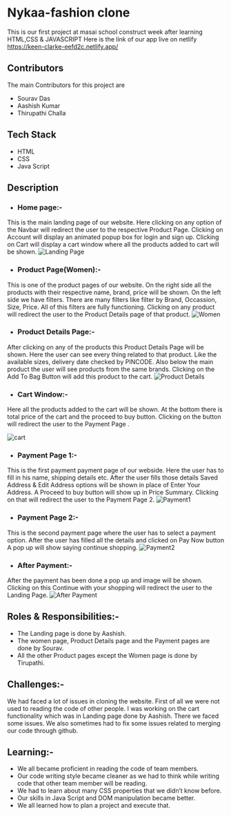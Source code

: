 
# Nykaa-fashion clone

This is our first project at masai school construct week after learning HTML,CSS & JAVASCRIPT
Here is the link of our app live on netlify
https://keen-clarke-eefd2c.netlify.app/


## Contributors

The main Contributors for this project are 
- Sourav Das
 - Aashish Kumar
 - Thirupathi Challa

 ## Tech Stack
 - HTML
 - CSS
 - Java Script

## Description

- ### Home page:-
This is the main landing page of our website. Here clicking on any option of the Navbar will redirect the user to the respective Product Page. Clicking on Account will display an animated popup box for login and sign up. Clicking on Cart will display a cart window where all the products added to cart will be shown.
![Landing Page](https://miro.medium.com/max/1050/1*UFl6T_Oc9a4ZGKptbD7p2g.png)

- ### Product Page(Women):-
 This is one of the product pages of our website. On the right side all the products with their respective name, brand, price will be shown. On the left side we have filters. There are many filters like filter by Brand, Occassion, Size, Price. All of this filters are fully functioning. Clicking on any product will redirect the user to the Product Details page of that product.
 ![Women](https://miro.medium.com/max/1050/1*nTLdxOHuju100o7Sjy3XrQ.png)

  - ### Product Details Page:-
  After clicking on any of the products this Product Details Page will be shown. Here the user can see every thing related to that product. Like the available sizes, delivery date checked by PINCODE. Also below the main product the user will see products from the same brands. Clicking on the Add To Bag Button will add this product to the cart.
 ![Product Details](https://miro.medium.com/max/1050/1*WS7DzzDto8wi7huxwWTABQ.png)
  - ###  Cart Window:-
  Here all the products added to the cart will be shown. At the bottom there is total price of the cart and the proceed to buy button. Clicking on the button will redirect the user to the Payment Page .
  
  ![cart](https://miro.medium.com/max/875/1*jBJkRpRw0VNdZ2eCphX_4A.png)

  - ###  Payment Page 1:-
  This is the first payment payment page of our webside. Here the user has to fill in his name, shipping details etc. After the user fills those details Saved Address & Edit Address options will be shown in place of Enter Your Address. A Proceed to buy button will show up in Price Summary. Clicking on that will redirect the user to the Payment Page 2.
  ![Payment1](https://miro.medium.com/max/1050/1*foSDqt3dmYvP5ZyLnuIijg.png)
  - ### Payment Page 2:-
   This is the second payment page where the user has to select a payment option. After the user has filled all the details and clicked on Pay Now button A pop up will show saying continue shopping.
  ![Payment2](https://miro.medium.com/max/1050/1*sNTkdNQsDXccFXO-jy3OCw.png)
   - ###  After Payment:-
   After the payment has been done a pop up and image will be shown. Clicking on this Continue with your shopping will redirect the user to the Landing Page.
 ![After Payment](https://miro.medium.com/max/1050/1*wo5S8pUXCslcbKLDI2xTWw.png)

   ## Roles & Responsibilities:-

   - The Landing page is done by Aashish.
   - The women page, Product Details page and the Payment pages are done by Sourav.
   - All the other Product pages except the Women page is done by Tirupathi.

   ## Challenges:-
   We had faced a lot of issues in cloning the website. First of all we were not used to reading the code of other people. I was working on the cart functionality which was in Landing page done by Aashish. There we faced some issues. We also sometimes had to fix some issues related to merging our code through github.

   ## Learning:-
   - We all became proficient in reading the code of team members.
- Our code writing style became cleaner as we had to think while writing code that other team member will be reading.
- We had to learn about many CSS properties that we didn’t know before.
- Our skills in Java Script and DOM manipulation became better.
- We all learned how to plan a project and execute that.

